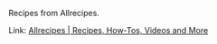 Recipes from Allrecipes.

Link: [Allrecipes | Recipes, How-Tos, Videos and More](https://www.allrecipes.com)
